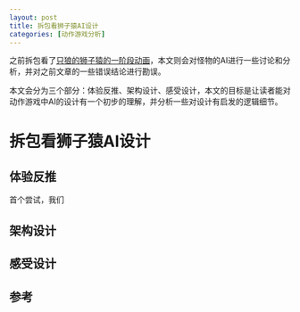 ```yaml
---
layout: post
title: 拆包看狮子猿AI设计
categories: [动作游戏分析]
---
```


之前拆包看了[只狼的狮子猿的一阶段动画](https://design.jskyzero.com/2023/02/17/sekiro_lion_tamarin/)，本文则会对怪物的AI进行一些讨论和分析，并对之前文章的一些错误结论进行勘误。

本文会分为三个部分：体验反推、架构设计、感受设计，本文的目标是让读者能对动作游戏中AI的设计有一个初步的理解，并分析一些对设计有启发的逻辑细节。


# 拆包看狮子猿AI设计


## 体验反推

首个尝试，我们


## 架构设计


## 感受设计


## 参考